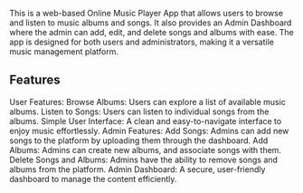 This is a web-based Online Music Player App that allows users to browse and listen to music albums and songs. It also provides an Admin Dashboard where the admin can add, edit, and delete songs and albums with ease. The app is designed for both users and administrators, making it a versatile music management platform.

## Features
User Features:
Browse Albums: Users can explore a list of available music albums.
Listen to Songs: Users can listen to individual songs from the albums.
Simple User Interface: A clean and easy-to-navigate interface to enjoy music effortlessly.
Admin Features:
Add Songs: Admins can add new songs to the platform by uploading them through the dashboard.
Add Albums: Admins can create new albums, and associate songs with them.
Delete Songs and Albums: Admins have the ability to remove songs and albums from the platform.
Admin Dashboard: A secure, user-friendly dashboard to manage the content efficiently.

